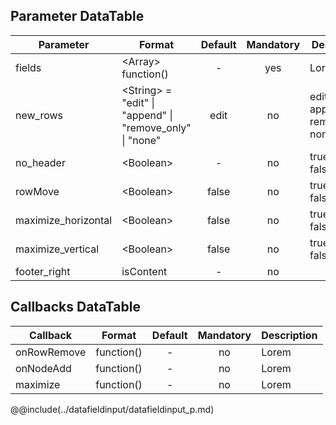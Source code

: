 ## Parameter DataTable

|	Parameter			|			Format			|	Default					|	Mandatory	|	Description				| 
|		---				|			---				|	:---:					|	:---:		|		---					|
|	fields	|	<dt>&lt;Array&gt;<dt>function()	|	-	|	yes	|	Lorem	|
|	new_rows	|	<dt>&lt;String&gt; = "edit" &#124; "append" &#124; "remove_only" &#124; "none"	|	edit	|	no	|	<dt>edit<dd><dt>append<dd><dt>remove_only<dd><dt>none<dd>	|
|	no_header	|	<dt>&lt;Boolean&gt;	|	-	|	no	|	<dt>true<dd><dt>false<dd>	|
|	rowMove	|	<dt>&lt;Boolean&gt;	|	false	|	no	|	<dt>true<dd><dt>false<dd>	|
|	maximize_horizontal	|	<dt>&lt;Boolean&gt;	|	false	|	no	|	<dt>true<dd><dt>false<dd>	|
|	maximize_vertical	|	<dt>&lt;Boolean&gt;	|	false	|	no	|	<dt>true<dd><dt>false<dd>	|
|	footer_right	|	<dt>isContent	|	-	|	no	|	&nbsp;	|


## Callbacks DataTable

|	Callback	|	Format	|	Default	|	Mandatory	|	Description	| 
|		---				|			---				|	:---:					|	:---:		|		---					|
|	onRowRemove	|	<dt>function()	|	-	|	no	|	Lorem	|
|	onNodeAdd	|	<dt>function()	|	-	|	no	|	Lorem	|
|	maximize	|	<dt>function()	|	-	|	no	|	Lorem	|

@@include(../datafieldinput/datafieldinput_p.md)